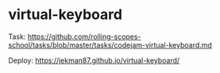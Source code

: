 # virtual-keyboard

Task: https://github.com/rolling-scopes-school/tasks/blob/master/tasks/codejam-virtual-keyboard.md

Deploy: https://jekman87.github.io/virtual-keyboard/
